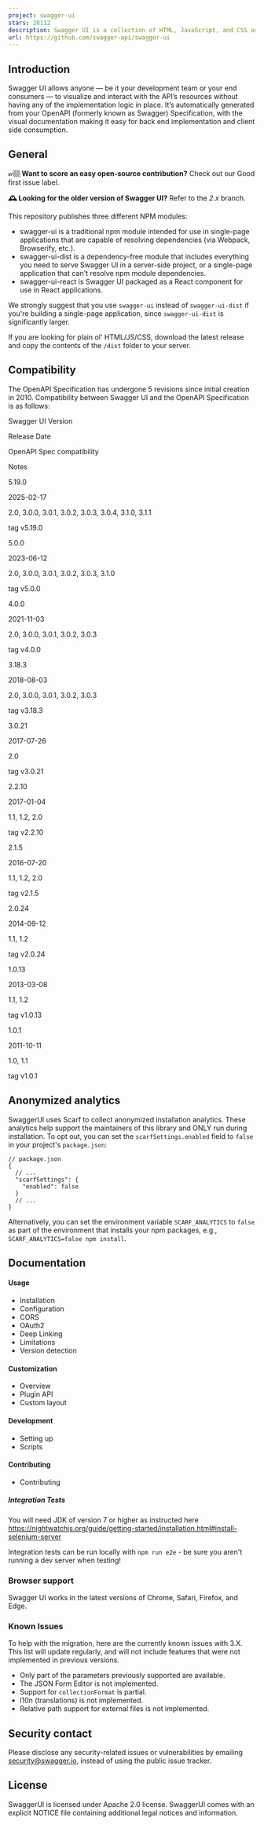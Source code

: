 ```yaml
---
project: swagger-ui
stars: 28112
description: Swagger UI is a collection of HTML, JavaScript, and CSS assets that dynamically generate beautiful documentation from a Swagger-compliant API.
url: https://github.com/swagger-api/swagger-ui
---
```


Introduction
------------

Swagger UI allows anyone — be it your development team or your end consumers — to visualize and interact with the API’s resources without having any of the implementation logic in place. It’s automatically generated from your OpenAPI (formerly known as Swagger) Specification, with the visual documentation making it easy for back end implementation and client side consumption.

General
-------

**👉🏼 Want to score an easy open-source contribution?** Check out our Good first issue label.

**🕰️ Looking for the older version of Swagger UI?** Refer to the _2.x_ branch.

This repository publishes three different NPM modules:

-   swagger-ui is a traditional npm module intended for use in single-page applications that are capable of resolving dependencies (via Webpack, Browserify, etc.).
-   swagger-ui-dist is a dependency-free module that includes everything you need to serve Swagger UI in a server-side project, or a single-page application that can't resolve npm module dependencies.
-   swagger-ui-react is Swagger UI packaged as a React component for use in React applications.

We strongly suggest that you use `swagger-ui` instead of `swagger-ui-dist` if you're building a single-page application, since `swagger-ui-dist` is significantly larger.

If you are looking for plain ol' HTML/JS/CSS, download the latest release and copy the contents of the `/dist` folder to your server.

Compatibility
-------------

The OpenAPI Specification has undergone 5 revisions since initial creation in 2010. Compatibility between Swagger UI and the OpenAPI Specification is as follows:

Swagger UI Version

Release Date

OpenAPI Spec compatibility

Notes

5.19.0

2025-02-17

2.0, 3.0.0, 3.0.1, 3.0.2, 3.0.3, 3.0.4, 3.1.0, 3.1.1

tag v5.19.0

5.0.0

2023-06-12

2.0, 3.0.0, 3.0.1, 3.0.2, 3.0.3, 3.1.0

tag v5.0.0

4.0.0

2021-11-03

2.0, 3.0.0, 3.0.1, 3.0.2, 3.0.3

tag v4.0.0

3.18.3

2018-08-03

2.0, 3.0.0, 3.0.1, 3.0.2, 3.0.3

tag v3.18.3

3.0.21

2017-07-26

2.0

tag v3.0.21

2.2.10

2017-01-04

1.1, 1.2, 2.0

tag v2.2.10

2.1.5

2016-07-20

1.1, 1.2, 2.0

tag v2.1.5

2.0.24

2014-09-12

1.1, 1.2

tag v2.0.24

1.0.13

2013-03-08

1.1, 1.2

tag v1.0.13

1.0.1

2011-10-11

1.0, 1.1

tag v1.0.1

Anonymized analytics
--------------------

SwaggerUI uses Scarf to collect anonymized installation analytics. These analytics help support the maintainers of this library and ONLY run during installation. To opt out, you can set the `scarfSettings.enabled` field to `false` in your project's `package.json`:

```
// package.json
{
  // ...
  "scarfSettings": {
    "enabled": false
  }
  // ...
}
```

Alternatively, you can set the environment variable `SCARF_ANALYTICS` to `false` as part of the environment that installs your npm packages, e.g., `SCARF_ANALYTICS=false npm install`.

Documentation
-------------

#### Usage

-   Installation
-   Configuration
-   CORS
-   OAuth2
-   Deep Linking
-   Limitations
-   Version detection

#### Customization

-   Overview
-   Plugin API
-   Custom layout

#### Development

-   Setting up
-   Scripts

#### Contributing

-   Contributing

##### Integration Tests

You will need JDK of version 7 or higher as instructed here https://nightwatchjs.org/guide/getting-started/installation.html#install-selenium-server

Integration tests can be run locally with `npm run e2e` - be sure you aren't running a dev server when testing!

### Browser support

Swagger UI works in the latest versions of Chrome, Safari, Firefox, and Edge.

### Known Issues

To help with the migration, here are the currently known issues with 3.X. This list will update regularly, and will not include features that were not implemented in previous versions.

-   Only part of the parameters previously supported are available.
-   The JSON Form Editor is not implemented.
-   Support for `collectionFormat` is partial.
-   l10n (translations) is not implemented.
-   Relative path support for external files is not implemented.

Security contact
----------------

Please disclose any security-related issues or vulnerabilities by emailing security@swagger.io, instead of using the public issue tracker.

License
-------

SwaggerUI is licensed under Apache 2.0 license. SwaggerUI comes with an explicit NOTICE file containing additional legal notices and information.
